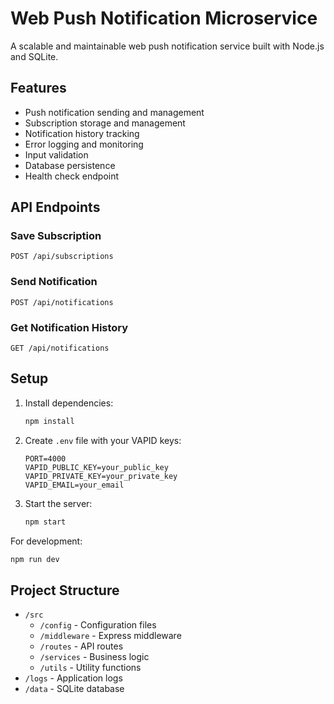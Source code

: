 # Web Push Notification Microservice

A scalable and maintainable web push notification service built with Node.js and SQLite.

## Features

- Push notification sending and management
- Subscription storage and management
- Notification history tracking
- Error logging and monitoring
- Input validation
- Database persistence
- Health check endpoint

## API Endpoints

### Save Subscription
```http
POST /api/subscriptions
```

### Send Notification
```http
POST /api/notifications
```

### Get Notification History
```http
GET /api/notifications
```

## Setup

1. Install dependencies:
   ```bash
   npm install
   ```

2. Create `.env` file with your VAPID keys:
   ```
   PORT=4000
   VAPID_PUBLIC_KEY=your_public_key
   VAPID_PRIVATE_KEY=your_private_key
   VAPID_EMAIL=your_email
   ```

3. Start the server:
   ```bash
   npm start
   ```

For development:
```bash
npm run dev
```

## Project Structure

- `/src`
  - `/config` - Configuration files
  - `/middleware` - Express middleware
  - `/routes` - API routes
  - `/services` - Business logic
  - `/utils` - Utility functions
- `/logs` - Application logs
- `/data` - SQLite database